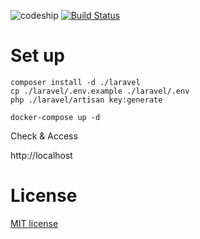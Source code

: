 ![codeship](https://app.codeship.com/projects/5ee641e0-ce5e-0134-642a-1a032757f589/status?branch=master)
[![Build Status](https://travis-ci.org/hanhan1978/docker-laravel54-skelton.svg?branch=master)](https://travis-ci.org/hanhan1978/docker-laravel54-skelton)
# Set up

```
composer install -d ./laravel
cp ./laravel/.env.example ./laravel/.env
php ./laravel/artisan key:generate

docker-compose up -d
```

Check & Access

http://localhost


# License
[MIT license](https://opensource.org/licenses/MIT)
